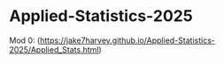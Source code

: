 # Applied-Statistics-2025

Mod 0: (https://jake7harvey.github.io/Applied-Statistics-2025/Applied_Stats.html)


